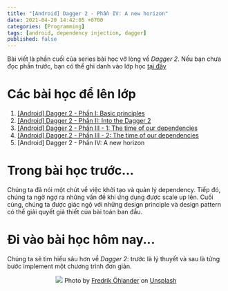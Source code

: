 ```yaml
---
title: "[Android] Dagger 2 - Phần IV: A new horizon"
date: 2021-04-20 14:42:05 +0700
categories: [Programming]
tags: [android, dependency injection, dagger]
published: false
---
```


Bài viết là phần cuối của series bài học vỡ lòng về *Dagger 2*. Nếu bạn chưa đọc phần trước, bạn có thể ghi danh vào lớp học [tại đây](https://kipalog.com/posts/Android--Dagger-2---Phan-I--Basic-principles)

# Các bài học để lên lớp

1. [[Android] Dagger 2 - Phần I: Basic principles](https://srinnix1395.github.io/posts/Android-Dagger2-Ph%E1%BA%A7n-I/)
2. [[Android] Dagger 2 - Phần II: Into the Dagger 2](https://srinnix1395.github.io/posts/Android-Dagger2-Ph%E1%BA%A7n-II/)
3. [[Android] Dagger 2 - Phần III - 1: The time of our dependencies](https://srinnix1395.github.io/posts/Android-Dagger-2-Ph%E1%BA%A7n-III-1/)
4. [[Android] Dagger 2 - Phần III - 2: The time of our dependencies](https://srinnix1395.github.io/posts/Android-Dagger-2-Ph%E1%BA%A7n-III-2/)
5. [Android] Dagger 2 - Phần IV: A new horizon

# Trong bài học trước...







Chúng ta đã nói một chút về việc khởi tạo và quản lý dependency. Tiếp đó, chúng ta ngờ ngợ ra những vấn đề khi ứng dụng được scale up lên. Cuối cùng, chúng ta được giác ngộ với những design principle và design pattern có thể giải quyết giả thiết của bài toán ban đầu.

# Đi vào bài học hôm nay...

Chúng ta sẽ tìm hiểu sâu hơn về *Dagger 2*: trước là lý thuyết và sau là từng bước implement một chương trình đơn giản.

<p align="center">
  <img src="https://s3-ap-southeast-1.amazonaws.com/kipalog.com/y1bh782i5k_fredrik-ohlander-MU2pWu95UqA-unsplash.jpg">
  Photo by <a href="https://unsplash.com/@fredrikohlander?utm_source=unsplash&utm_medium=referral&utm_content=creditCopyText">Fredrik Öhlander</a> on <a href="https://unsplash.com/?utm_source=unsplash&utm_medium=referral&utm_content=creditCopyText">Unsplash</a>
</p>
